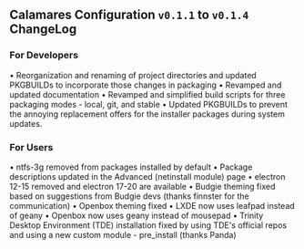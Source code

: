 ## Calamares Configuration `v0.1.1` to `v0.1.4` ChangeLog

### For Developers
• Reorganization and renaming of project directories and updated PKGBUILDs to incorporate those changes in packaging
• Revamped and updated documentation
• Revamped and simplified build scripts for three packaging modes - local, git, and stable
• Updated PKGBUILDs to prevent the annoying replacement offers for the installer packages during system updates. 

### For Users
• ntfs-3g removed from packages installed by default
• Package descriptions updated in the Advanced (netinstall module) page
• electron 12-15 removed and electron 17-20 are available
• Budgie theming fixed based on suggestions from Budgie devs (thanks finnster for the communication)
• Openbox theming fixed
• LXDE now uses leafpad instead of geany
• Openbox now uses geany instead of mousepad
• Trinity Desktop Environment (TDE) installation fixed by using TDE's official repos and using a new custom module - pre_install (thanks Panda)
